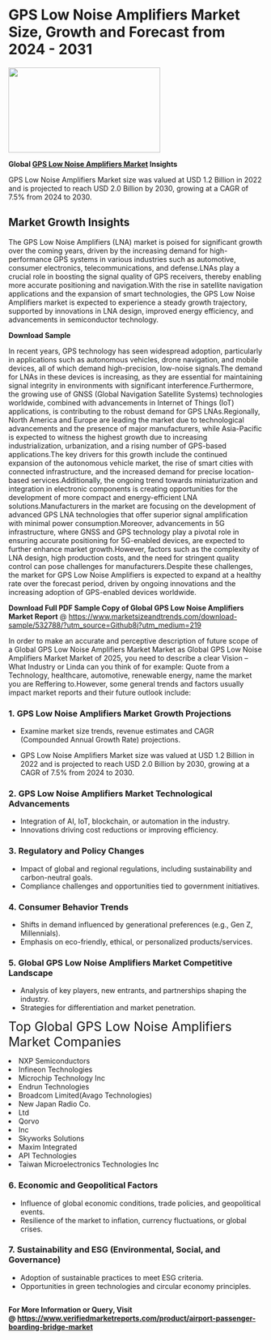 <H1>GPS Low Noise Amplifiers Market Size, Growth and Forecast from 2024 - 2031</H1><img class="aligncenter size-medium wp-image-584254" src="https://thirdeyenews.in/wp-content/uploads/2024/09/Global-Market-Research-300x168.jpeg" alt="" width="300" height="168" /><p><strong>Global&nbsp;<a href="https://www.marketsizeandtrends.com/download-sample/532788/?utm_source=Github8j?utm_medium=219">GPS Low Noise Amplifiers Market</a> Insights</strong></p><p>GPS Low Noise Amplifiers Market size was valued at USD 1.2 Billion in 2022 and is projected to reach USD 2.0 Billion by 2030, growing at a CAGR of 7.5% from 2024 to 2030.</p><p><h2>Market Growth Insights</h2> <p>The GPS Low Noise Amplifiers (LNA) market is poised for significant growth over the coming years, driven by the increasing demand for high-performance GPS systems in various industries such as automotive, consumer electronics, telecommunications, and defense.LNAs play a crucial role in boosting the signal quality of GPS receivers, thereby enabling more accurate positioning and navigation.With the rise in satellite navigation applications and the expansion of smart technologies, the GPS Low Noise Amplifiers market is expected to experience a steady growth trajectory, supported by innovations in LNA design, improved energy efficiency, and advancements in semiconductor technology.</p> <p><strong>Download Sample</strong></p> <p>In recent years, GPS technology has seen widespread adoption, particularly in applications such as autonomous vehicles, drone navigation, and mobile devices, all of which demand high-precision, low-noise signals.The demand for LNAs in these devices is increasing, as they are essential for maintaining signal integrity in environments with significant interference.Furthermore, the growing use of GNSS (Global Navigation Satellite Systems) technologies worldwide, combined with advancements in Internet of Things (IoT) applications, is contributing to the robust demand for GPS LNAs.Regionally, North America and Europe are leading the market due to technological advancements and the presence of major manufacturers, while Asia-Pacific is expected to witness the highest growth due to increasing industrialization, urbanization, and a rising number of GPS-based applications.The key drivers for this growth include the continued expansion of the autonomous vehicle market, the rise of smart cities with connected infrastructure, and the increased demand for precise location-based services.Additionally, the ongoing trend towards miniaturization and integration in electronic components is creating opportunities for the development of more compact and energy-efficient LNA solutions.Manufacturers in the market are focusing on the development of advanced GPS LNA technologies that offer superior signal amplification with minimal power consumption.Moreover, advancements in 5G infrastructure, where GNSS and GPS technology play a pivotal role in ensuring accurate positioning for 5G-enabled devices, are expected to further enhance market growth.However, factors such as the complexity of LNA design, high production costs, and the need for stringent quality control can pose challenges for manufacturers.Despite these challenges, the market for GPS Low Noise Amplifiers is expected to expand at a healthy rate over the forecast period, driven by ongoing innovations and the increasing adoption of GPS-enabled devices worldwide.</p> <p><span class=""><strong>Download Full PDF Sample Copy of Global GPS Low Noise Amplifiers Market Report</strong> @ <a href="https://www.marketsizeandtrends.com/download-sample/532788/?utm_source=Github8j?utm_medium=219" target="_blank">https://www.marketsizeandtrends.com/download-sample/532788/?utm_source=Github8j?utm_medium=219</a></span></p><p>In order to make an accurate and perceptive description of future scope of a Global&nbsp;GPS Low Noise Amplifiers Market Market as Global&nbsp;GPS Low Noise Amplifiers Market Market of 2025, you need to describe a clear Vision &ndash; What Industry or Linda can you think of for example: Quote from a Technology, healthcare, automotive, renewable energy, name the market you are Reffering to.However, some general trends and factors usually impact market reports and their future outlook include:</p><h3>1.&nbsp;<strong>GPS Low Noise Amplifiers Market Growth Projections</strong></h3><ul><li>Examine market size trends, revenue estimates and CAGR (Compounded Annual Growth Rate) projections.</li><li><p>GPS Low Noise Amplifiers Market size was valued at USD 1.2 Billion in 2022 and is projected to reach USD 2.0 Billion by 2030, growing at a CAGR of 7.5% from 2024 to 2030.</p></li></ul><h3>2.&nbsp;<strong>GPS Low Noise Amplifiers Market Technological Advancements</strong></h3><ul><li>Integration of AI, IoT, blockchain, or automation in the industry.</li><li>Innovations driving cost reductions or improving efficiency.</li></ul><h3>3.&nbsp;<strong>Regulatory and Policy Changes</strong></h3><ul><li>Impact of global and regional regulations, including sustainability and carbon-neutral goals.</li><li>Compliance challenges and opportunities tied to government initiatives.</li></ul><h3>4.&nbsp;<strong>Consumer Behavior Trends</strong></h3><ul><li>Shifts in demand influenced by generational preferences (e.g., Gen Z, Millennials).</li><li>Emphasis on eco-friendly, ethical, or personalized products/services.</li></ul><h3>5.&nbsp;<strong>Global GPS Low Noise Amplifiers Market Competitive Landscape</strong></h3><ul><li>Analysis of key players, new entrants, and partnerships shaping the industry.</li><li>Strategies for differentiation and market penetration.</li></ul><p data-pm-slice="1 1 []"><span style="color: inherit; font-family: inherit; font-size: 25px;">Top Global GPS Low Noise Amplifiers Market Companies</span></p><div class="" data-test-id=""><p><li>NXP Semiconductors</li><li> Infineon Technologies</li><li> Microchip Technology Inc</li><li> Endrun Technologies</li><li> Broadcom Limited(Avago Technologies)</li><li> New Japan Radio Co.</li><li>Ltd</li><li> Qorvo </li><li>Inc</li><li> Skyworks Solutions</li><li> Maxim Integrated</li><li> API Technologies</li><li> Taiwan Microelectronics Technologies Inc</li></p></div><h3>6.&nbsp;<strong>Economic and Geopolitical Factors</strong></h3><ul><li>Influence of global economic conditions, trade policies, and geopolitical events.</li><li>Resilience of the market to inflation, currency fluctuations, or global crises.</li></ul><h3>7.&nbsp;<strong>Sustainability and ESG (Environmental, Social, and Governance)</strong></h3><ul><li>Adoption of sustainable practices to meet ESG criteria.</li><li>Opportunities in green technologies and circular economy principles.</li></ul><h2><strong style="font-size: 14px;">For More Information or Query, Visit @&nbsp;</strong><a style="background-color: #ffffff; font-size: 14px;" href="https://www.marketsizeandtrends.com/report/gps-low-noise-amplifiers-market/" target="_blank">https://www.verifiedmarketreports.com/product/airport-passenger-boarding-bridge-market</a></h2>